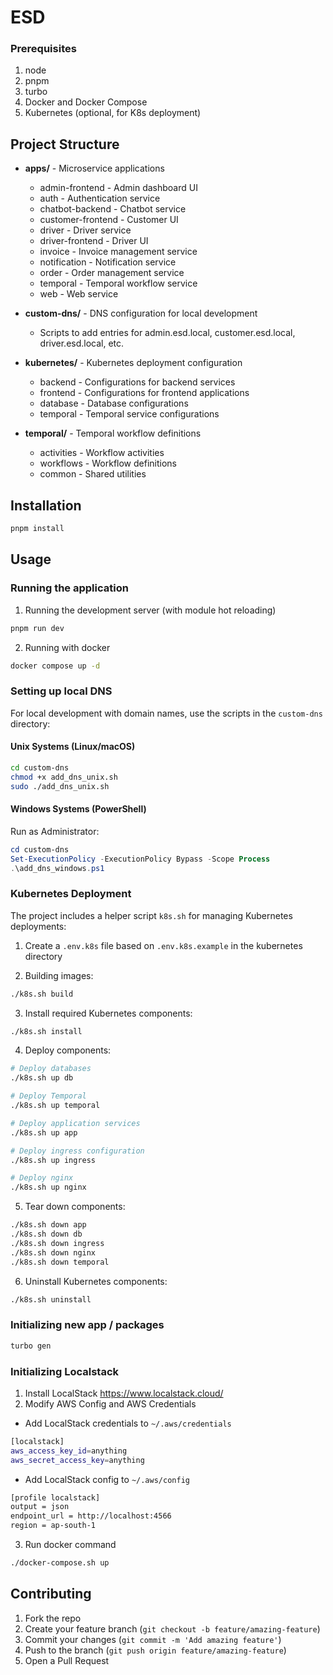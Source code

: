 # ESD

### Prerequisites

1. node
2. pnpm
3. turbo
4. Docker and Docker Compose
5. Kubernetes (optional, for K8s deployment)

## Project Structure

- **apps/** - Microservice applications

  - admin-frontend - Admin dashboard UI
  - auth - Authentication service
  - chatbot-backend - Chatbot service
  - customer-frontend - Customer UI
  - driver - Driver service
  - driver-frontend - Driver UI
  - invoice - Invoice management service
  - notification - Notification service
  - order - Order management service
  - temporal - Temporal workflow service
  - web - Web service

- **custom-dns/** - DNS configuration for local development

  - Scripts to add entries for admin.esd.local, customer.esd.local, driver.esd.local, etc.

- **kubernetes/** - Kubernetes deployment configuration

  - backend - Configurations for backend services
  - frontend - Configurations for frontend applications
  - database - Database configurations
  - temporal - Temporal service configurations

- **temporal/** - Temporal workflow definitions
  - activities - Workflow activities
  - workflows - Workflow definitions
  - common - Shared utilities

## Installation

```bash
pnpm install
```

## Usage

### Running the application

1. Running the development server (with module hot reloading)

```bash
pnpm run dev
```

2. Running with docker

```bash
docker compose up -d
```

### Setting up local DNS

For local development with domain names, use the scripts in the `custom-dns` directory:

#### Unix Systems (Linux/macOS)

```bash
cd custom-dns
chmod +x add_dns_unix.sh
sudo ./add_dns_unix.sh
```

#### Windows Systems (PowerShell)

Run as Administrator:

```powershell
cd custom-dns
Set-ExecutionPolicy -ExecutionPolicy Bypass -Scope Process
.\add_dns_windows.ps1
```

### Kubernetes Deployment

The project includes a helper script `k8s.sh` for managing Kubernetes deployments:

1. Create a `.env.k8s` file based on `.env.k8s.example` in the kubernetes directory

2. Building images:

```bash
./k8s.sh build
```

3. Install required Kubernetes components:

```bash
./k8s.sh install
```

4. Deploy components:

```bash
# Deploy databases
./k8s.sh up db

# Deploy Temporal
./k8s.sh up temporal

# Deploy application services
./k8s.sh up app

# Deploy ingress configuration
./k8s.sh up ingress

# Deploy nginx
./k8s.sh up nginx
```

5. Tear down components:

```bash
./k8s.sh down app
./k8s.sh down db
./k8s.sh down ingress
./k8s.sh down nginx
./k8s.sh down temporal
```

6. Uninstall Kubernetes components:

```bash
./k8s.sh uninstall
```

### Initializing new app / packages

```bash
turbo gen
```

### Initializing Localstack

1. Install LocalStack https://www.localstack.cloud/
2. Modify AWS Config and AWS Credentials

- Add LocalStack credentials to `~/.aws/credentials`

```bash
[localstack]
aws_access_key_id=anything
aws_secret_access_key=anything
```

- Add LocalStack config to `~/.aws/config`

```bash
[profile localstack]
output = json
endpoint_url = http://localhost:4566
region = ap-south-1
```

3. Run docker command

```bash
./docker-compose.sh up
```

## Contributing

1. Fork the repo
2. Create your feature branch (`git checkout -b feature/amazing-feature`)
3. Commit your changes (`git commit -m 'Add amazing feature'`)
4. Push to the branch (`git push origin feature/amazing-feature`)
5. Open a Pull Request
